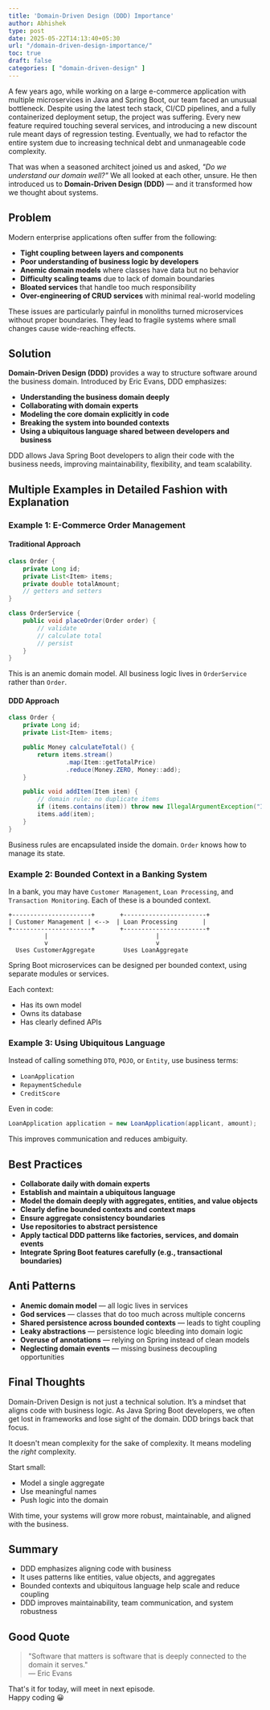 ```yaml
---
title: 'Domain-Driven Design (DDD) Importance'
author: Abhishek
type: post
date: 2025-05-22T14:13:40+05:30
url: "/domain-driven-design-importance/"
toc: true
draft: false
categories: [ "domain-driven-design" ]
---
```


A few years ago, while working on a large e-commerce application with multiple microservices in Java and Spring Boot,
our team faced an unusual bottleneck. Despite using the latest tech stack, CI/CD pipelines, and a fully containerized
deployment setup, the project was suffering. Every new feature required touching several services, and introducing a new
discount rule meant days of regression testing. Eventually, we had to refactor the entire system due to increasing
technical debt and unmanageable code complexity.

That was when a seasoned architect joined us and asked, *"Do we understand our domain well?"* We all looked at each
other, unsure. He then introduced us to **Domain-Driven Design (DDD)** — and it transformed how we thought about
systems.

## Problem

Modern enterprise applications often suffer from the following:

* **Tight coupling between layers and components**
* **Poor understanding of business logic by developers**
* **Anemic domain models** where classes have data but no behavior
* **Difficulty scaling teams** due to lack of domain boundaries
* **Bloated services** that handle too much responsibility
* **Over-engineering of CRUD services** with minimal real-world modeling

These issues are particularly painful in monoliths turned microservices without proper boundaries. They lead to fragile
systems where small changes cause wide-reaching effects.

## Solution

**Domain-Driven Design (DDD)** provides a way to structure software around the business domain. Introduced by Eric
Evans, DDD emphasizes:

* **Understanding the business domain deeply**
* **Collaborating with domain experts**
* **Modeling the core domain explicitly in code**
* **Breaking the system into bounded contexts**
* **Using a ubiquitous language shared between developers and business**

DDD allows Java Spring Boot developers to align their code with the business needs, improving maintainability,
flexibility, and team scalability.

## Multiple Examples in Detailed Fashion with Explanation

### Example 1: E-Commerce Order Management

#### Traditional Approach

```java
class Order {
    private Long id;
    private List<Item> items;
    private double totalAmount;
    // getters and setters
}

class OrderService {
    public void placeOrder(Order order) {
        // validate
        // calculate total
        // persist
    }
}
```

This is an anemic domain model. All business logic lives in `OrderService` rather than `Order`.

#### DDD Approach

```java
class Order {
    private Long id;
    private List<Item> items;

    public Money calculateTotal() {
        return items.stream()
                .map(Item::getTotalPrice)
                .reduce(Money.ZERO, Money::add);
    }

    public void addItem(Item item) {
        // domain rule: no duplicate items
        if (items.contains(item)) throw new IllegalArgumentException("Item already in order");
        items.add(item);
    }
}
```

Business rules are encapsulated inside the domain. `Order` knows how to manage its state.

### Example 2: Bounded Context in a Banking System

In a bank, you may have `Customer Management`, `Loan Processing`, and `Transaction Monitoring`. Each of these is a
bounded context.

```text
+----------------------+       +-----------------------+
| Customer Management | <-->  | Loan Processing       |
+----------------------+       +-----------------------+
          |                              |
          v                              v
  Uses CustomerAggregate        Uses LoanAggregate
```

Spring Boot microservices can be designed per bounded context, using separate modules or services.

Each context:

* Has its own model
* Owns its database
* Has clearly defined APIs

### Example 3: Using Ubiquitous Language

Instead of calling something `DTO`, `POJO`, or `Entity`, use business terms:

* `LoanApplication`
* `RepaymentSchedule`
* `CreditScore`

Even in code:

```java
LoanApplication application = new LoanApplication(applicant, amount);
```

This improves communication and reduces ambiguity.

## Best Practices

* **Collaborate daily with domain experts**
* **Establish and maintain a ubiquitous language**
* **Model the domain deeply with aggregates, entities, and value objects**
* **Clearly define bounded contexts and context maps**
* **Ensure aggregate consistency boundaries**
* **Use repositories to abstract persistence**
* **Apply tactical DDD patterns like factories, services, and domain events**
* **Integrate Spring Boot features carefully (e.g., transactional boundaries)**

## Anti Patterns

* **Anemic domain model** — all logic lives in services
* **God services** — classes that do too much across multiple concerns
* **Shared persistence across bounded contexts** — leads to tight coupling
* **Leaky abstractions** — persistence logic bleeding into domain logic
* **Overuse of annotations** — relying on Spring instead of clean models
* **Neglecting domain events** — missing business decoupling opportunities

## Final Thoughts

Domain-Driven Design is not just a technical solution. It’s a mindset that aligns code with business logic. As Java
Spring Boot developers, we often get lost in frameworks and lose sight of the domain. DDD brings back that focus.

It doesn't mean complexity for the sake of complexity. It means modeling the *right* complexity.

Start small:

* Model a single aggregate
* Use meaningful names
* Push logic into the domain

With time, your systems will grow more robust, maintainable, and aligned with the business.

## Summary

* DDD emphasizes aligning code with business
* It uses patterns like entities, value objects, and aggregates
* Bounded contexts and ubiquitous language help scale and reduce coupling
* DDD improves maintainability, team communication, and system robustness

## Good Quote

> "Software that matters is software that is deeply connected to the domain it serves."   
> — Eric Evans

That's it for today, will meet in next episode.  
Happy coding :grinning:
